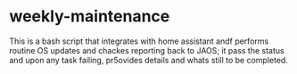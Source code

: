 # weekly-maintenance
This is a bash script that integrates with home assistant andf performs routine OS updates and chackes reporting back to JAOS; it pass the status and upon any task failing, pr5ovides details and whats still to be completed.
